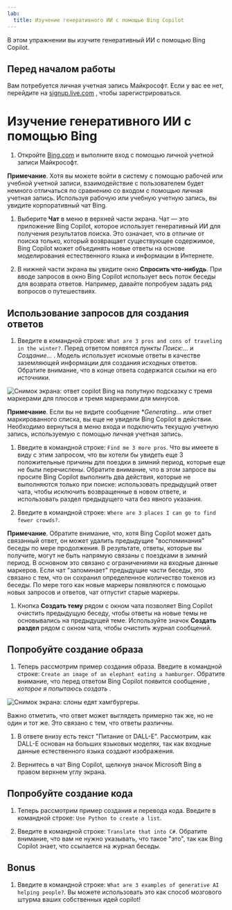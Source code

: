 ```yaml
---
lab:
  title: Изучение генеративного ИИ с помощью Bing Copilot
---
```


В этом упражнении вы изучите генеративный ИИ с помощью Bing Copilot. 

## Перед началом работы
Вам потребуется личная учетная запись Майкрософт. Если у вас ее нет, перейдите на [signup.live.com](https://signup.live.com/signup?azure-portal=true) , чтобы зарегистрироваться.

# Изучение генеративного ИИ с помощью Bing

1. Откройте [Bing.com](https://www.bing.com?azure-portal=true) и выполните вход с помощью личной учетной записи Майкрософт.

**Примечание**. Хотя вы можете войти в систему с помощью рабочей или учебной учетной записи, взаимодействие с пользователем будет немного отличаться по сравнению со входом с помощью личная учетная запись. Используя рабочую или учебную учетную запись, вы увидите корпоративный чат Bing. 

1. Выберите **Чат** в меню в верхней части экрана. Чат — это приложение Bing Copilot, которое использует генеративный ИИ для получения результатов поиска. Это означает, что в отличие от поиска только, который возвращает существующее содержимое, Bing Copilot может объединять новые ответы на основе моделирования естественного языка и информации в Интернете.  
    
1. В нижней части экрана вы увидите окно **Спросить что-нибудь**. При вводе запросов в окно Bing Copilot использует весь поток беседы для возврата ответов. Например, давайте попробуем задать ряд вопросов о путешествиях. 

## Использование запросов для создания ответов

1. Введите в командной строке: `What are 3 pros and cons of traveling in the winter?`. Перед ответом появятся *пункты Поиск:...* и *Создание...* . Модель использует искомые ответы в качестве заземляющей информации для создания исходных ответов. Обратите внимание, что в конце ответа содержатся ссылки на его источники. 

![Снимок экрана: ответ copilot Bing на попутную подсказку с тремя маркерами для плюсов и тремя маркерами для минусов.](../media/generative-ai/bing-copilot-response-traveling.png) 

**Примечание**. Если вы не видите сообщение **Generating...* или ответ маркированного списка, вы еще не увидели Bing Copilot в действии. Необходимо вернуться в меню входа и подключить текущую учетную запись, используемую с помощью личная учетная запись. 
 
1. Введите в командной строке: `Find me 3 more pros`. Что вы имеете в виду с этим запросом, что вы хотели бы увидеть еще 3 положительные причины для поездки в зимний период, которые еще не были перечислены. Обратите внимание, что в этом запросе вы просите Bing Copilot выполнить два действия, которые не выполняются только при поиске: использовать предыдущий ответ чата, чтобы исключить возвращенные в новом ответе, и использовать раздел предыдущего чата без явного указания. 

1. Введите в командной строке: `Where are 3 places I can go to find fewer crowds?`. 

**Примечание**. Обратите внимание, что, хотя Bing Copilot может дать связанный ответ, он может удалить предыдущие "воспоминания" беседы по мере продолжения. В результате, ответы, которые вы получите, могут не быть напрямую связаны с поездками в зимний период. В основном это связано с ограничениями на входные данные маркеров. Если чат "запоминает" предыдущие части беседы, это связано с тем, что он сохранил определенное количество токенов из беседы. По мере того как новые маркеры появляются с помощью новых запросов и ответов, чат отпустит старые маркеры. 

1. Кнопка **Создать тему** рядом с окном чата позволяет Bing Copilot очистить предыдущую беседу, чтобы ответы на новые темы не основывались на предыдущей теме. Используйте значок **Создать раздел** рядом с окном чата, чтобы очистить журнал сообщений. 

## Попробуйте создание образа

1. Теперь рассмотрим пример создания образа. Введите в командной строке: `Create an image of an elephant eating a hamburger`. Обратите внимание, что перед ответом Bing Copilot появится сообщение *, которое я попытаюсь создать* . 

![Снимок экрана: слоны едят хамгбургеры.](../media/generative-ai/dall-e-elephant.png)

Важно отметить, что ответ может выглядеть примерно так же, но не один и тот же. Это связано с тем, что ответы различны.  

1. В ответе внизу есть текст "Питание от DALL-E". Рассмотрим, как DALL-E основан на больших языковых моделях, так как входные данные естественного языка создают изображения. 

1. Вернитесь в чат Bing Copilot, щелкнув значок Microsoft Bing в правом верхнем углу экрана. 

## Попробуйте создание кода

1. Теперь рассмотрим пример создания и перевода кода. Введите в командной строке: `Use Python to create a list`. 

1. Введите в командной строке: `Translate that into C#`. Обратите внимание, что вам не нужно указывать, что такое "это", так как Bing Copilot знает, что ссылается на журнал беседы. 

## Bonus 

1. Введите в командной строке: `What are 3 examples of generative AI helping people?`. Вы можете использовать это как способ мозгового штурма ваших собственных идей copilot!  

